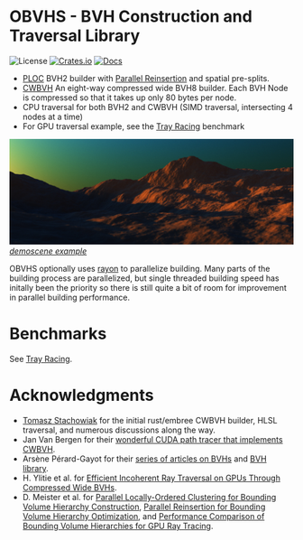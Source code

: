 # OBVHS - BVH Construction and Traversal Library

![License](https://img.shields.io/badge/license-MIT%2FApache-blue.svg) [![Crates.io](https://img.shields.io/crates/v/obvhs.svg)](https://crates.io/crates/obvhs)
[![Docs](https://docs.rs/obvhs/badge.svg)](https://docs.rs/obvhs/latest/obvhs/)

- [PLOC](https://meistdan.github.io/publications/ploc/paper.pdf) BVH2 builder with [Parallel Reinsertion](https://meistdan.github.io/publications/prbvh/paper.pdf) and spatial pre-splits.
- [CWBVH](https://research.nvidia.com/sites/default/files/publications/ylitie2017hpg-paper.pdf) An eight-way compressed wide BVH8 builder. Each BVH Node is compressed so that it takes up only 80 bytes per node.
- CPU traversal for both BVH2 and CWBVH (SIMD traversal, intersecting 4 nodes at a time)
- For GPU traversal example, see the [Tray Racing](https://github.com/DGriffin91/tray_racing) benchmark

![demo](demo.jpg)
[*demoscene example*](https://github.com/DGriffin91/obvhs/blob/main/examples/demoscene.rs)

OBVHS optionally uses [rayon](https://github.com/rayon-rs/rayon) to parallelize building. Many parts of the building process are parallelized, but single threaded building speed has initally been the priority so there is still quite a bit of room for improvement in parallel building performance.

# Benchmarks
See [Tray Racing](https://github.com/DGriffin91/tray_racing).

# Acknowledgments
- [Tomasz Stachowiak](https://github.com/h3r2tic) for the initial rust/embree CWBVH builder, HLSL traversal, and numerous discussions along the way.
- Jan Van Bergen for their [wonderful CUDA path tracer that implements CWBVH](https://github.com/jan-van-bergen/GPU-Raytracer).
- Arsène Pérard-Gayot for their [series of articles on BVHs](https://madmann91.github.io/) and [BVH library](https://github.com/madmann91/bvh).
- H. Ylitie et al. for [Efficient Incoherent Ray Traversal on GPUs Through
Compressed Wide BVHs](https://research.nvidia.com/sites/default/files/publications/ylitie2017hpg-paper.pdf).
- D. Meister et al. for [Parallel Locally-Ordered Clustering for Bounding Volume Hierarchy Construction](https://meistdan.github.io/publications/ploc/paper.pdf), [Parallel Reinsertion for Bounding Volume Hierarchy Optimization](https://meistdan.github.io/publications/prbvh/paper.pdf), and [Performance Comparison of Bounding Volume Hierarchies for GPU Ray Tracing](https://jcgt.org/published/0011/04/01/paper.pdf).
